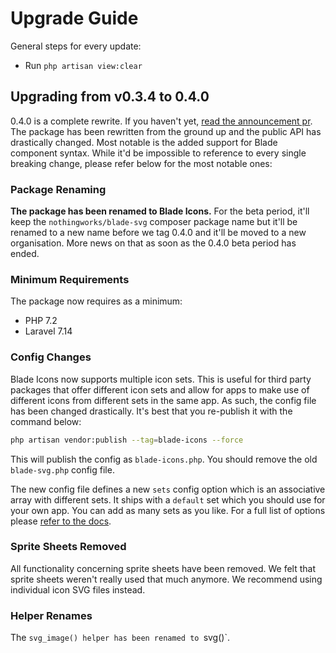 # Upgrade Guide

General steps for every update:

- Run `php artisan view:clear`

## Upgrading from v0.3.4 to 0.4.0

0.4.0 is a complete rewrite. If you haven't yet, [read the announcement pr](https://github.com/adamwathan/blade-svg/pull/50). The package has been rewritten from the ground up and the public API has drastically changed. Most notable is the added support for Blade component syntax. While it'd be impossible to reference to every single breaking change, please refer below for the most notable ones:

### Package Renaming

**The package has been renamed to Blade Icons.** For the beta period, it'll keep the `nothingworks/blade-svg` composer package name but it'll be renamed to a new name before we tag 0.4.0 and it'll be moved to a new organisation. More news on that as soon as the 0.4.0 beta period has ended.

### Minimum Requirements

The package now requires as a minimum:

- PHP 7.2
- Laravel 7.14

### Config Changes

Blade Icons now supports multiple icon sets. This is useful for third party packages that offer different icon sets and allow for apps to make use of different icons from different sets in the same app. As such, the config file has been changed drastically. It's best that you re-publish it with the command below:

```bash
php artisan vendor:publish --tag=blade-icons --force
```

This will publish the config as `blade-icons.php`. You should remove the old `blade-svg.php` config file.

The new config file defines a new `sets` config option which is an associative array with different sets. It ships with a `default` set which you should use for your own app. You can add as many sets as you like. For a full list of options please [refer to the docs](README.md#configuration). 

### Sprite Sheets Removed

All functionality concerning sprite sheets have been removed. We felt that sprite sheets weren't really used that much anymore. We recommend using individual icon SVG files instead.

### Helper Renames

The `svg_image() helper has been renamed to `svg()`.
